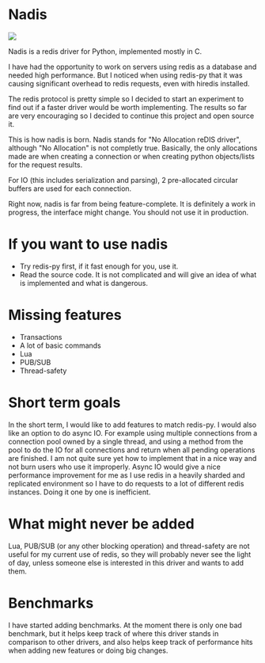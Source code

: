 Nadis
=====

![](https://api.travis-ci.org/gviot/nadis.png)

Nadis is a redis driver for Python, implemented mostly in C.

I have had the opportunity to work on servers using redis as a database and needed high performance. But I noticed when using redis-py that it was causing significant overhead to redis requests, even with hiredis installed.

The redis protocol is pretty simple so I decided to start an experiment to find out if a faster driver would be worth implementing. The results so far are very encouraging so I decided to continue this project and open source it.

This is how nadis is born. Nadis stands for "No Allocation reDIS driver", although "No Allocation" is not completly true. Basically, the only allocations made are when creating a connection or when creating python objects/lists for the request results.

For IO (this includes serialization and parsing), 2 pre-allocated circular buffers are used for each connection.

Right now, nadis is far from being feature-complete. It is definitely a work in progress, the interface might change. You should not use it in production.

If you want to use nadis
========================

 - Try redis-py first, if it fast enough for you, use it.
 - Read the source code. It is not complicated and will give an idea of what is implemented and what is dangerous.

Missing features
================

 - Transactions
 - A lot of basic commands
 - Lua
 - PUB/SUB
 - Thread-safety

Short term goals
================

In the short term, I would like to add features to match redis-py.
I would also like an option to do async IO. For example using multiple connections from a connection pool owned by a single thread, and using a method from the pool to do the IO for all connections and return when all pending operations are finished. I am not quite sure yet how to implement that in a nice way and not burn users who use it improperly.
Async IO would give a nice performance improvement for me as I use redis in a heavily sharded and replicated environment so I have to do requests to a lot of different redis instances. Doing it one by one is inefficient.

What might never be added
=========================

Lua, PUB/SUB (or any other blocking operation) and thread-safety are not useful for my current use of redis, so they will probably never see the light of day, unless someone else is interested in this driver and wants to add them.

Benchmarks
==========

I have started adding benchmarks. At the moment there is only one bad benchmark, but it helps keep track of where this driver stands in comparison to other drivers, and also helps keep track of performance hits when adding new features or doing big changes.

